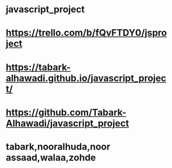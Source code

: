 # javascript_project
# https://trello.com/b/fQvFTDY0/jsproject
# https://tabark-alhawadi.github.io/javascript_project/
# https://github.com/Tabark-Alhawadi/javascript_project
# tabark,nooralhuda,noor assaad,walaa,zohde
